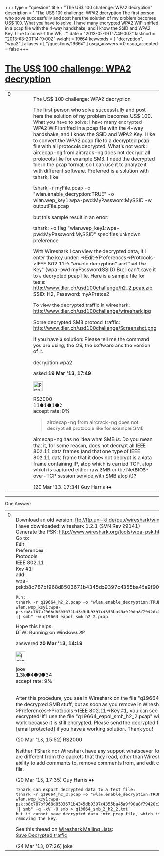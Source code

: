 +++
type = "question"
title = "The US$ 100 challenge: WPA2 decryption"
description = '''The US$ 100 challenge: WPA2 decryption The first person who solve successfully and post here the solution of my problem becomes US$ 100. What you have to solve: I have many encrypted WPA2 WiFi sniffed in a pcap file with the 4-way handshake, and I know the SSID and WPA2 Key. I like to convert the WP...'''
date = "2013-03-19T17:49:00Z"
lastmod = "2013-03-20T14:19:00Z"
weight = 19664
keywords = [ "decryption", "wpa2" ]
aliases = [ "/questions/19664" ]
osqa_answers = 0
osqa_accepted = false
+++

<div class="headNormal">

# [The US$ 100 challenge: WPA2 decryption](/questions/19664/the-us-100-challenge-wpa2-decryption)

</div>

<div id="main-body">

<div id="askform">

<table id="question-table" style="width:100%;"><colgroup><col style="width: 50%" /><col style="width: 50%" /></colgroup><tbody><tr class="odd"><td style="width: 30px; vertical-align: top"><div class="vote-buttons"><div id="post-19664-score" class="post-score" title="current number of votes">0</div><div id="favorite-count" class="favorite-count"></div></div></td><td><div id="item-right"><div class="question-body"><p>The US$ 100 challenge: WPA2 decryption</p><p>The first person who solve successfully and post here the solution of my problem becomes US$ 100. What you have to solve: I have many encrypted WPA2 WiFi sniffed in a pcap file with the 4-way handshake, and I know the SSID and WPA2 Key. I like to convert the WPA2 pcap file to a decrypted pcap file with all protocols decrypted. What's not work: airdecap-ng from aircrack-ng does not decrypt all protocols like for example SMB. I need the decrypted file in the pcap format, so I can use it to analyze it with different software. Preferred is a solution with tshark, like</p><p>tshark -r myFile.pcap -o "wlan.enable_decryption:TRUE" -o wlan.wep_key1:wpa-pwd:MyPassword:MySSID -w outputFile.pcap</p><p>but this sample result in an error:</p><p>tshark: -o flag "wlan.wep_key1:wpa-pwd:MyPassword:MySSID" specifies unknown preference</p><p>With Wireshark I can view the decrypted data, if I enter the key under: -&gt;Edit-&gt;Preferences-&gt;Protocols-&gt;IEEE 802.11-&gt; "enable decryption" and "set the Key" (wpa-pwd myPassword:SSID) But I can't save it to a decrypted pcap file. Here is a sample file for tests: <a href="http://www.dler.ch/usd100challenge/h2_2.pcap.zip">http://www.dler.ch/usd100challenge/h2_2.pcap.zip</a> SSID: H2, Password: myAPretos2</p><p>To view the decrypted traffic in wireshark: <a href="http://www.dler.ch/usd100challenge/wireshark.jpg">http://www.dler.ch/usd100challenge/wireshark.jpg</a></p><p>Some decrypted SMB protocol traffic: <a href="http://www.dler.ch/usd100challenge/Screenshot.png">http://www.dler.ch/usd100challenge/Screenshot.png</a></p><p>If you have a solution: Please tell me the command you are using, the OS, the software and the version of it.</p></div><div id="question-tags" class="tags-container tags">decryption wpa2</div><div id="question-controls" class="post-controls"></div><div class="post-update-info-container"><div class="post-update-info post-update-info-user"><p>asked <strong>19 Mar '13, 17:49</strong></p><img src="https://secure.gravatar.com/avatar/7d1ef5d02d35ae25b6fb5a5683bd190d?s=32&amp;d=identicon&amp;r=g" class="gravatar" width="32" height="32" alt="RS2000&#39;s gravatar image" /><p>RS2000<br />
<span class="score" title="11 reputation points">11</span><span title="1 badges"><span class="badge1">●</span><span class="badgecount">1</span></span><span title="1 badges"><span class="silver">●</span><span class="badgecount">1</span></span><span title="2 badges"><span class="bronze">●</span><span class="badgecount">2</span></span><br />
<span class="accept_rate" title="Rate of the user&#39;s accepted answers">accept rate:</span> <span title="RS2000 has no accepted answers">0%</span></p></div></div><div id="comments-container-19664" class="comments-container"><span id="19699"></span><div id="comment-19699" class="comment"><div id="post-19699-score" class="comment-score"></div><div class="comment-text"><blockquote><p>airdecap-ng from aircrack-ng does not decrypt all protocols like for example SMB</p></blockquote><p>airdecap-ng has no idea what SMB <em>is</em>. Do you mean that it, for some reason, does not decrypt all IEEE 802.11 data frames (and that one type of IEEE 802.11 data frame that it does not decrypt is a data frame containing IP, atop which is carried TCP, atop which is captured either raw SMB or the NetBIOS-over-TCP session service with SMB atop it)?</p></div><div id="comment-19699-info" class="comment-info"><span class="comment-age">(20 Mar '13, 17:34)</span> Guy Harris ♦♦</div></div></div><div id="comment-tools-19664" class="comment-tools"></div><div class="clear"></div><div id="comment-19664-form-container" class="comment-form-container"></div><div class="clear"></div></div></td></tr></tbody></table>

------------------------------------------------------------------------

<div class="tabBar">

<span id="sort-top"></span>

<div class="headQuestions">

One Answer:

</div>

</div>

<span id="19697"></span>

<div id="answer-container-19697" class="answer">

<table style="width:100%;"><colgroup><col style="width: 50%" /><col style="width: 50%" /></colgroup><tbody><tr class="odd"><td style="width: 30px; vertical-align: top"><div class="vote-buttons"><div id="post-19697-score" class="post-score" title="current number of votes">0</div></div></td><td><div class="item-right"><div class="answer-body"><p>Download an old version: <a href="ftp://ftp.uni-kl.de/pub/wireshark/win32/all-versions/">ftp://ftp.uni-kl.de/pub/wireshark/win32/all-versions/</a><br />
I have downloaded: wireshark 1.2.1 (SVN Rev 29141)<br />
Generate the PSK: <a href="http://www.wireshark.org/tools/wpa-psk.html">http://www.wireshark.org/tools/wpa-psk.html</a><br />
Go to:<br />
Edit<br />
Preferences<br />
Protocols<br />
IEEE 802.11<br />
Key #1:<br />
add:<br />
wpa-psk:b8c787bf968d8503671b4345db9397c4355ba45a9f90a8f79420c3cbf87cb154<br />
</p><pre><code>Run:
tshark -r q19664_h2_2.pcap -o &quot;wlan.enable_decryption:TRUE&quot; -o wlan.wep_key1:wpa-psk:b8c787bf968d8503671b4345db9397c4355ba45a9f90a8f79420c3cbf87cb154 -R &quot;eapol || smb&quot; -w q19664_eapol_smb_h2_2.pcap</code></pre>Hope this helps.<br />
BTW: Running on Windows XP</div><div class="answer-controls post-controls"></div><div class="post-update-info-container"><div class="post-update-info post-update-info-user"><p>answered <strong>20 Mar '13, 14:19</strong></p><img src="https://secure.gravatar.com/avatar/fac200552b0c24be2bc93a740bd54d0d?s=32&amp;d=identicon&amp;r=g" class="gravatar" width="32" height="32" alt="joke&#39;s gravatar image" /><p>joke<br />
<span class="score" title="1278 reputation points"><span>1.3k</span></span><span title="4 badges"><span class="badge1">●</span><span class="badgecount">4</span></span><span title="9 badges"><span class="silver">●</span><span class="badgecount">9</span></span><span title="34 badges"><span class="bronze">●</span><span class="badgecount">34</span></span><br />
<span class="accept_rate" title="Rate of the user&#39;s accepted answers">accept rate:</span> <span title="joke has 6 accepted answers">9%</span> </br></br></p></div></div><div id="comments-container-19697" class="comments-container"><span id="19698"></span><div id="comment-19698" class="comment"><div id="post-19698-score" class="comment-score"></div><div class="comment-text"><p>After this procedure, you see in Wireshark on the file "q19664_eapol_smb_h2_2.pcap" the decrypted SMB stuff, but as soon as you remove in Wireshark the Key under -&gt;Edit-&gt;Preferences-&gt;Protocols-&gt;IEEE 802.11-&gt;Key #1, you can see that the file is still encrypted! If I use the file "q19664_eapol_smb_h2_2.pcap" with other tools, it did not work because it is still encrypted. Please send the decrypted file to my email address [email protected] if you have a working solution. Thank you!</p></div><div id="comment-19698-info" class="comment-info"><span class="comment-age">(20 Mar '13, 15:52)</span> RS2000</div></div><span id="19700"></span><div id="comment-19700" class="comment"><div id="post-19700-score" class="comment-score"></div><div class="comment-text"><p>Neither TShark nor Wireshark have any support whatsoever for writing out packets that are different from the packets that they read, other than Wireshark 1.8.0 and later's ability to add comments to, remove comments from, and edit comments in a pcap-ng file.</p></div><div id="comment-19700-info" class="comment-info"><span class="comment-age">(20 Mar '13, 17:35)</span> Guy Harris ♦♦</div></div><span id="19787"></span><div id="comment-19787" class="comment"><div id="post-19787-score" class="comment-score"></div><div class="comment-text"><pre><code>TShark can export decrypted data to a text file:
tshark -r q19664_h2_2.pcap -o &quot;wlan.enable_decryption:TRUE&quot; -o wlan.wep_key1:wpa-psk:b8c787bf968d8503671b4345db9397c4355ba45a9f90a8f79420c3cbf87cb154 -R &quot;eapol || smb&quot; -q -xV -O smb &gt; q19664_smb_2_h2_2.txt
but it cannot save decrypted data into pcap file, which is still decrypted after removing the key.</code></pre><p>See this thread on <a href="http://www.wireshark.org/lists/">Wireshark Mailing Lists</a>:<br />
<a href="https://www.wireshark.org/lists/wireshark-users/200906/msg00175.html">Save Decrypted traffic</a></p></div><div id="comment-19787-info" class="comment-info"><span class="comment-age">(24 Mar '13, 07:26)</span> joke</div></div></div><div id="comment-tools-19697" class="comment-tools"></div><div class="clear"></div><div id="comment-19697-form-container" class="comment-form-container"></div><div class="clear"></div></div></td></tr></tbody></table>

</div>

<div class="paginator-container-left">

</div>

</div>

</div>

